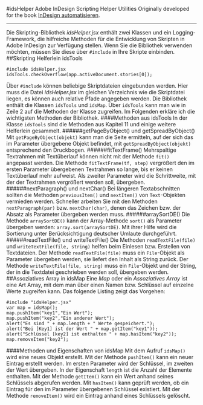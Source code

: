 #idsHelper
Adobe InDesign Scripting Helper Utilities
Originally developed for the book [InDesign automatisieren](http://www.indesignjs.de/auflage2/).

----
Die Skripting-Bibliothek *idsHelper.jsx* enthält zwei Klassen und ein Logging-Framework, die hilfreiche Methoden für die Entwicklung von Skripten in Adobe InDesign zur Verfügung stellen.
Wenn Sie die Bibliothek verwenden möchten, müssen Sie diese über `#include` in Ihre Skripte einbinden.
##Skripting Helferlein idsTools
```
#include idsHelper.jsx
idsTools.checkOverflow(app.activeDocument.stories[0]);
```
Über `#include` können beliebige Skriptdateien eingebunden werden. Hier muss die Datei *idsHelper.jsx* im gleichen Verzeichnis wie die Skriptdatei liegen, es können auch relative Pfade angegeben werden.
Die Bibliothek enthält die Klassen `idsTools` und `idsMap`. Über `idsTools` kann man wie in Zeile 2 auf die Methoden der Klasse zugreifen.
Im Folgenden erkläre ich die wichtigsten Methoden der Bibliothek.
####Methoden aus idsTools
In der Klasse `idsTools` sind die Methoden aus Kapitel 11 und einige weitere Helferlein gesammelt.
######getPageByObject() und getSpreadByObject()
Mit `getPageByObject(objekt)` kann man die Seite ermitteln, auf der sich das im Parameter übergebene Objekt befindet, mit `getSpreadByObject(objekt)` entsprechend den Druckbogen.
######fitTextFrame()
Mehrspaltige Textrahmen mit Textüberlauf können nicht mit der Methode `fit()` angepasst werden. Die Methode `fitTextFrame(tf, step)` vergrößert den im ersten Parameter übergebenen Textrahmen so lange, bis er keinen Textüberlauf mehr aufweist. Als zweiter Parameter wird die Schrittweite, mit der der Textrahmen vergrößert werden soll, übergeben.
######nextParagraph() und nextChar()
Bei längeren Textabschnitten sollten die Methoden `previousItem()` und `nextItem()` von `Text`-Objekten vermieden werden. Schneller arbeiten Sie mit den Methoden `nextParagraph(par)` bzw. `nextChar(char)`, denen das Zeichen bzw. der Absatz als Parameter übergeben werden muss.
######arraySortDE()
Die Methode `arraySortDE()` kann der Array-Methode `sort()` als Parameter übergeben werden: `array.sort(arraySortDE)`. Mit ihrer Hilfe wird die Sortierung unter Berücksichtigung deutscher Umlaute durchgeführt.
######readTextFile() und writeTextFile()
Die Methoden `readTextFile(file)` und `writeTextFile(file, string)` helfen beim Einlesen bzw. Erstellen von Textdateien. Der Methode `readTextFile(file)` muss ein `File`-Objekt als Parameter übergeben werden, sie liefert den Inhalt als String zurück. Der Methode `writeTextFile(file, string)` muss ein `File`-Objekt und der String, der in die Textdatei geschrieben werden soll, übergeben werden.
##Assoziatives Array in idsMap
Eine *Map* oder ein *Assoziatives Array* ist eine Art Array, mit dem man über einen Namen bzw. Schlüssel auf einzelne Werte zugreifen kann. Das folgende Listing zeigt das Vorgehen:
```
#include "idsHelper.jsx"
var map = idsMap();
map.pushItem("key1","Ein Wert");
map.pushItem("key2","Ein anderer Wert");
alert("Es sind " + map.length + " Werte gespeichert.");
alert("Bei [Key1] ist der Wert " + map.getItem("key1"));
alert("Schlüssel [key2] ist enthalten " + map.hasItem("key2"));
map.removeItem("key2");
```
####Methoden und Eigenschaften von idsMap
Mit dem Aufruf `idsMap()` wird eine neues Objekt erstellt. Mit der Methode `pushItem()` kann ein neuer Eintrag erstellt werden. Im ersten Parameter wird der Schlüssel, im zweiten der Wert übergeben. In der Eigenschaft `length` ist die Anzahl der Elemente enthalten. Mit der Methode `getItem()` kann ein Wert anhand seines Schlüssels abgerufen werden. Mit `hasItem()` kann geprüft werden, ob ein Eintrag für den im Parameter übergebenen Schlüssel existiert. Mit der Methode `removeItem()` wird ein Eintrag anhand eines Schlüssels gelöscht.

